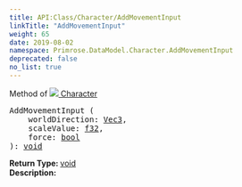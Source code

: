 ```yaml
---
title: API:Class/Character/AddMovementInput
linkTitle: "AddMovementInput"
weight: 65
date: 2019-08-02
namespace: Primrose.DataModel.Character.AddMovementInput
deprecated: false
no_list: true
---
```

Method of <a href="/docs/api-reference/Class/Character"><img src="/icons/silk/humanoid.png"/>&nbsp;Character</a>
<pre class="method-declaration">
AddMovementInput (
    worldDirection: <a class="type" href="/docs/api-reference/DataType/Vec3">Vec3</a>,
    scaleValue: <a class="type" href="/docs/api-reference/System/Primitives#single">f32</a>,
    force: <a class="type" href="/docs/api-reference/System/Primitives#boolean">bool</a>
): <a class="type" href="/docs/api-reference/System/void">void</a></pre>
<b>Return Type: </b>
<a class="type" href="/docs/api-reference/System/void">void</a>
<br/>
<b>Description: </b>
